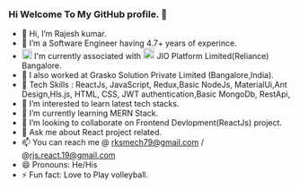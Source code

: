 ### Hi Welcome To My GitHub profile. 👋

- 👋 Hi, I’m Rajesh kumar.
- 💞️ I’m a Software Engineer having 4.7+ years of experince.
- <img width="18" alt="image" src="https://github.com/user-attachments/assets/31828a17-386e-4fd6-8653-66d756f16895"> I'm currently associated with <img width="20" alt="image" src="https://github.com/user-attachments/assets/7d8b3cfc-3514-47c3-84cd-168cdcba1a35">
JIO Platform Limited(Reliance) Bangalore.
- 🔭 I also worked at Grasko Solution Private Limited (Bangalore,India).
- 🌱 Tech Skills : ReactJs, JavaScript, Redux,Basic NodeJs, MaterialUi,Ant Design,Hls.js, HTML, CSS, JWT authentication,Basic MongoDb, RestApi,
- 👀 I’m interested to learn latest tech stacks.
- 🌱 I’m currently learning MERN Stack.
- 👯 I’m looking to collaborate on Frontend Devlopment(ReactJs) project.
- 💬 Ask me about React project related.
- 📫 You can reach me @ rksmech79@gmail.com / @rjs.react.19@gmail.com
- 😄 Pronouns: He/His
- ⚡ Fun fact: Love to Play volleyball.

<!--
**ReactWithRajesh/ReactWithRajesh** is a ✨ _special_ ✨ repository because its `README.md` (this file) appears on your GitHub profile.

Here are some ideas to get you started:

- 🔭 I’m currently working on ...
- 🌱 I’m currently learning ...
- 👯 I’m looking to collaborate on ...
- 🤔 I’m looking for help with ...
- 💬 Ask me about ...
- 📫 How to reach me: ...
- 😄 Pronouns: ...
- ⚡ Fun fact: ...
-->
